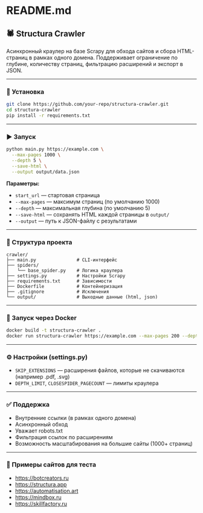 # README.md

## 🕷 Structura Crawler

Асинхронный краулер на базе Scrapy для обхода сайтов и сбора HTML-страниц в рамках одного домена. Поддерживает ограничение по глубине, количеству страниц, фильтрацию расширений и экспорт в JSON.

---

### 🚀 Установка

```bash
git clone https://github.com/your-repo/structura-crawler.git
cd structura-crawler
pip install -r requirements.txt
```

---

### ▶️ Запуск

```bash
python main.py https://example.com \
  --max-pages 1000 \
  --depth 5 \
  --save-html \
  --output output/data.json
```

**Параметры:**
- `start_url` — стартовая страница
- `--max-pages` — максимум страниц (по умолчанию 1000)
- `--depth` — максимальная глубина (по умолчанию 5)
- `--save-html` — сохранять HTML каждой страницы в `output/`
- `--output` — путь к JSON-файлу с результатами

---

### 📁 Структура проекта
```
crawler/
├── main.py               # CLI-интерфейс
├── spiders/
│   └── base_spider.py    # Логика краулера
├── settings.py           # Настройки Scrapy
├── requirements.txt      # Зависимости
├── Dockerfile            # Контейнеризация
├── .gitignore            # Исключения
└── output/               # Выходные данные (html, json)
```

---

### 🐳 Запуск через Docker

```bash
docker build -t structura-crawler .
docker run structura-crawler https://example.com --max-pages 200 --depth 3 --save-html
```

---

### ⚙️ Настройки (settings.py)
- `SKIP_EXTENSIONS` — расширения файлов, которые не скачиваются (например .pdf, .svg)
- `DEPTH_LIMIT`, `CLOSESPIDER_PAGECOUNT` — лимиты краулера

---

### ✅ Поддержка
- Внутренние ссылки (в рамках одного домена)
- Асинхронный обход
- Уважает robots.txt
- Фильтрация ссылок по расширениям
- Возможность масштабирования на большие сайты (1000+ страниц)

---

### 📌 Примеры сайтов для теста
- https://botcreators.ru
- https://structura.app
- https://automatisation.art
- https://mindbox.ru
- https://skillfactory.ru
